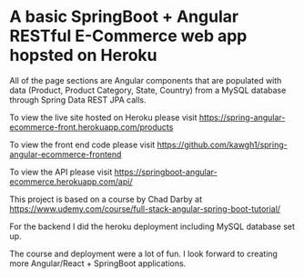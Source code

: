 # A basic SpringBoot + Angular RESTful E-Commerce web app hopsted on Heroku 

All of the page sections are Angular components that are populated with data (Product, Product Category, State, Country) from a MySQL database through Spring Data REST JPA calls. 


To view the live site hosted on Heroku please visit https://spring-angular-ecommerce-front.herokuapp.com/products

To view the front end code please visit https://github.com/kawgh1/spring-angular-ecommerce-frontend

To view the API please visit https://springboot-angular-ecommerce.herokuapp.com/api/


This project is based on a course by Chad Darby at https://www.udemy.com/course/full-stack-angular-spring-boot-tutorial/

For the backend I did the heroku deployment including MySQL database set up.

The course and deployment were a lot of fun. I look forward to creating more Angular/React + SpringBoot applications.
